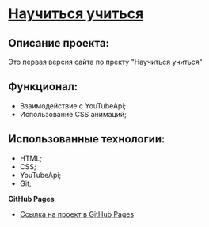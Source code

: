 # [Научиться учиться](https://whereareyou666.github.io/how-to-learn/)

## Описание проекта:
  Это первая версия сайта по пректу "Научиться учиться"

## Функционал:
  * Взаимодействие с YouTubeApi;
  * Использование CSS анимаций;

## Использованные технологии:
  * HTML;
  * CSS;
  * YouTubeApi;
  * Git;

**GitHub Pages**

* [Ссылка на проект в GitHub Pages](https://whereareyou666.github.io/how-to-learn/)
